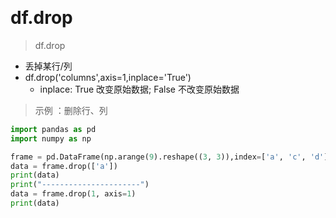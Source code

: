 &emsp;
# df.drop



>df.drop
- 丢掉某行/列
- df.drop('columns',axis=1,inplace='True')
  - inplace: True 改变原始数据; False 不改变原始数据



>示例 ：删除行、列
```py
import pandas as pd
import numpy as np

frame = pd.DataFrame(np.arange(9).reshape((3, 3)),index=['a', 'c', 'd'])
data = frame.drop(['a'])
print(data)
print("----------------------")
data = frame.drop(1, axis=1)
print(data)
```
